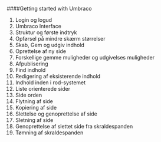 ####Getting started with Umbraco 

1. Login og logud
2. Umbraco Interface
  1. Struktur og første indtryk
  2. Opførsel på mindre skærm størrelser 
3.  Skab, Gem og udgiv indhold
  1. Oprettelse af ny side
  2. Forskellige gemme muligheder og udgivelses muligheder
  3. Afpublisering
4. Find indhold
5. Redigering af eksisterende indhold
  1. Indhold inden i rod-systemet
  2. Liste orienterede sider
6. Side orden
7. Flytning af side 
8. Kopiering af side
9. Slettelse og genoprettelse af side
  1. Sletning af side
  2. Genoprettelse af slettet side fra skraldespanden 
  3. Tømning af skraldespanden
